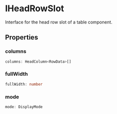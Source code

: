# IHeadRowSlot

Interface for the head row slot of a table component.

## Properties

### columns

```ts
columns: HeadColumn<RowData>[]
```

### fullWidth

```ts
fullWidth: number
```

### mode

```ts
mode: DisplayMode
```
